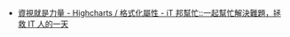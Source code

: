 *  [資視就是力量 - Highcharts / 格式化屬性 - iT 邦幫忙::一起幫忙解決難題，拯救 IT 人的一天](https://ithelp.ithome.com.tw/articles/10245718?sc=hot)

